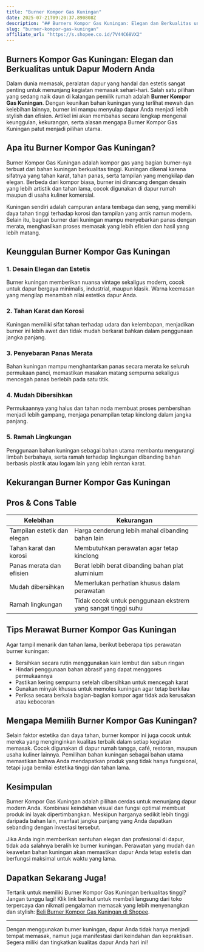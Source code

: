 ```yaml
---
title: "Burner Kompor Gas Kuningan"
date: 2025-07-21T09:20:37.890808Z
description: "## Burners Kompor Gas Kuningan: Elegan dan Berkualitas untuk Dapur Modern Anda..."
slug: "burner-kompor-gas-kuningan"
affiliate_url: "https://s.shopee.co.id/7V44C68VX2"
---
```

## Burners Kompor Gas Kuningan: Elegan dan Berkualitas untuk Dapur Modern Anda

Dalam dunia memasak, peralatan dapur yang handal dan estetis sangat penting untuk menunjang kegiatan memasak sehari-hari. Salah satu pilihan yang sedang naik daun di kalangan pemilik rumah adalah **Burner Kompor Gas Kuningan**. Dengan keunikan bahan kuningan yang terlihat mewah dan kelebihan lainnya, burner ini mampu menyulap dapur Anda menjadi lebih stylish dan efisien. Artikel ini akan membahas secara lengkap mengenai keunggulan, kekurangan, serta alasan mengapa Burner Kompor Gas Kuningan patut menjadi pilihan utama.

## Apa itu Burner Kompor Gas Kuningan?

Burner Kompor Gas Kuningan adalah kompor gas yang bagian burner-nya terbuat dari bahan kuningan berkualitas tinggi. Kuningan dikenal karena sifatnya yang tahan karat, tahan panas, serta tampilan yang mengkilap dan elegan. Berbeda dari kompor biasa, burner ini dirancang dengan desain yang lebih artistik dan tahan lama, cocok digunakan di dapur rumah maupun di usaha kuliner komersial.

Kuningan sendiri adalah campuran antara tembaga dan seng, yang memiliki daya tahan tinggi terhadap korosi dan tampilan yang antik namun modern. Selain itu, bagian burner dari kuningan mampu menyebarkan panas dengan merata, menghasilkan proses memasak yang lebih efisien dan hasil yang lebih matang.

## Keunggulan Burner Kompor Gas Kuningan

### 1. Desain Elegan dan Estetis
Burner kuningan memberikan nuansa vintage sekaligus modern, cocok untuk dapur bergaya minimalis, industrial, maupun klasik. Warna keemasan yang mengilap menambah nilai estetika dapur Anda.

### 2. Tahan Karat dan Korosi
Kuningan memiliki sifat tahan terhadap udara dan kelembapan, menjadikan burner ini lebih awet dan tidak mudah berkarat bahkan dalam penggunaan jangka panjang.

### 3. Penyebaran Panas Merata
Bahan kuningan mampu menghantarkan panas secara merata ke seluruh permukaan panci, memastikan masakan matang sempurna sekaligus mencegah panas berlebih pada satu titik.

### 4. Mudah Dibersihkan
Permukaannya yang halus dan tahan noda membuat proses pembersihan menjadi lebih gampang, menjaga penampilan tetap kinclong dalam jangka panjang.

### 5. Ramah Lingkungan
Penggunaan bahan kuningan sebagai bahan utama membantu mengurangi limbah berbahaya, serta ramah terhadap lingkungan dibanding bahan berbasis plastik atau logam lain yang lebih rentan karat.

## Kekurangan Burner Kompor Gas Kuningan

## Pros & Cons Table

| Kelebihan                         | Kekurangan                                            |
|-----------------------------------|--------------------------------------------------------|
| Tampilan estetik dan elegan      | Harga cenderung lebih mahal dibanding bahan lain      |
| Tahan karat dan korosi           | Membutuhkan perawatan agar tetap kinclong           |
| Panas merata dan efisien         | Berat lebih berat dibanding bahan plat aluminium     |
| Mudah dibersihkan                | Memerlukan perhatian khusus dalam perawatan         |
| Ramah lingkungan                  | Tidak cocok untuk penggunaan ekstrem yang sangat tinggi suhu |

## Tips Merawat Burner Kompor Gas Kuningan

Agar tampil menarik dan tahan lama, berikut beberapa tips perawatan burner kuningan:

- Bersihkan secara rutin menggunakan kain lembut dan sabun ringan
- Hindari penggunaan bahan abrasif yang dapat menggores permukaannya
- Pastikan kering sempurna setelah dibersihkan untuk mencegah karat
- Gunakan minyak khusus untuk memoles kuningan agar tetap berkilau
- Periksa secara berkala bagian-bagian kompor agar tidak ada kerusakan atau kebocoran

## Mengapa Memilih Burner Kompor Gas Kuningan?

Selain faktor estetika dan daya tahan, burner kompor ini juga cocok untuk mereka yang menginginkan kualitas terbaik dalam setiap kegiatan memasak. Cocok digunakan di dapur rumah tangga, café, restoran, maupun usaha kuliner lainnya. Pemilihan bahan kuningan sebagai bahan utama memastikan bahwa Anda mendapatkan produk yang tidak hanya fungsional, tetapi juga bernilai estetika tinggi dan tahan lama.

## Kesimpulan

Burner Kompor Gas Kuningan adalah pilihan cerdas untuk menunjang dapur modern Anda. Kombinasi keindahan visual dan fungsi optimal membuat produk ini layak dipertimbangkan. Meskipun harganya sedikit lebih tinggi daripada bahan lain, manfaat jangka panjang yang Anda dapatkan sebanding dengan investasi tersebut.

Jika Anda ingin memberikan sentuhan elegan dan profesional di dapur, tidak ada salahnya beralih ke burner kuningan. Perawatan yang mudah dan keawetan bahan kuningan akan memastikan dapur Anda tetap estetis dan berfungsi maksimal untuk waktu yang lama.

## Dapatkan Sekarang Juga!

Tertarik untuk memiliki Burner Kompor Gas Kuningan berkualitas tinggi? Jangan tunggu lagi! Klik link berikut untuk membeli langsung dari toko terpercaya dan nikmati pengalaman memasak yang lebih menyenangkan dan stylish: [Beli Burner Kompor Gas Kuningan di Shopee](https://s.shopee.co.id/7V44C68VX2).

---

Dengan menggunakan burner kuningan, dapur Anda tidak hanya menjadi tempat memasak, namun juga manifestasi dari keindahan dan kepraktisan. Segera miliki dan tingkatkan kualitas dapur Anda hari ini!